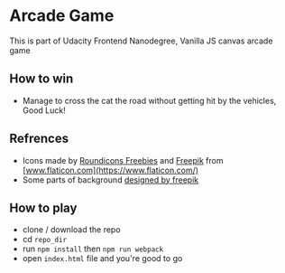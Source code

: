 # Arcade Game
This is part of Udacity Frontend Nanodegree, Vanilla JS canvas arcade game

## How to win
- Manage to cross the cat the road without getting hit by the vehicles, Good Luck!

## Refrences 
- Icons made by [Roundicons Freebies](https://www.flaticon.com/authors/roundicons-freebies) and [Freepik](https://www.flaticon.com/authors/freepik) from [www.flaticon.com](https://www.flaticon.com/) 
- Some parts of background [designed by freepik](https://www.freepik.com/free-vector/dog-and-man-with-bike-in-the-park_1283752.htm)

## How to play
- clone / download the repo
- cd `repo_dir`
- run `npm install` then `npm run webpack`
- open `index.html` file and you're good to go
